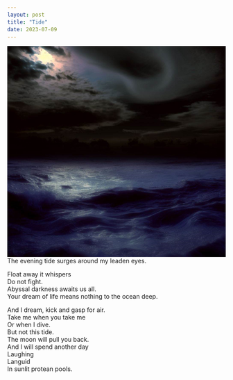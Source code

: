 ```yaml
---
layout: post
title: "Tide"
date: 2023-07-09
---
```

<img style="float: right;" alt="dark surging evening tide" src="/images/eveningtide.jpeg" width="512" height="486">
The evening tide surges around my leaden eyes.

Float away it whispers  
Do not fight.  
Abyssal darkness awaits us all.  
Your dream of life means nothing  to the ocean deep. 

And I dream, kick and gasp for air.  
Take me when you take me  
Or when I dive.  
But not this tide.  
The moon will pull you back.  
And I will spend another day  
Laughing  
Languid  
In sunlit protean pools.  

